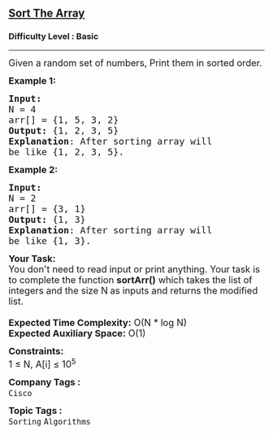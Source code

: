 <h2><a href="https://practice.geeksforgeeks.org/problems/sort-the-array0055/1?page=3&difficulty[]=-2&difficulty[]=-1&sortBy=submissions">Sort The Array</a></h2><h3>Difficulty Level : Basic</h3><hr><div class="problems_problem_content__Xm_eO"><p><span style="font-size:18px">Given a random set of numbers, Print them in sorted order.</span></p>

<p><strong><span style="font-size:18px">Example 1:</span></strong></p>

<pre><span style="font-size:18px"><strong>Input:</strong>
N = 4
arr[] = {1, 5, 3, 2}
<strong>Output:</strong> {1, 2, 3, 5}
<strong>Explanation</strong>: After sorting array will 
be like {1, 2, 3, 5}.</span></pre>

<p><span style="font-size:18px"><strong>Example 2:</strong></span></p>

<pre><span style="font-size:18px"><strong>Input:</strong>
N = 2
arr[] = {3, 1}
<strong>Output:</strong> {1, 3}
<strong>Explanation</strong>: After sorting array will
be like {1, 3}.</span></pre>

<p><span style="font-size:18px"><strong>Your Task:&nbsp;&nbsp;</strong><br>
You don't need to read input or print anything. Your task is to complete the function&nbsp;<strong>sortArr()</strong>&nbsp;which takes the list of integers and the size N<strong>&nbsp;</strong>as inputs and returns the modified list.<br>
<br>
<strong>Expected Time Complexity:</strong>&nbsp;O(N * log N)<br>
<strong>Expected Auxiliary Space:</strong>&nbsp;O(1)</span></p>

<p><span style="font-size:18px"><strong>Constraints:</strong><br>
1 ≤ N, A[i] ≤ 10<sup>5</sup></span></p>
</div><p><span style=font-size:18px><strong>Company Tags : </strong><br><code>Cisco</code>&nbsp;<br><p><span style=font-size:18px><strong>Topic Tags : </strong><br><code>Sorting</code>&nbsp;<code>Algorithms</code>&nbsp;